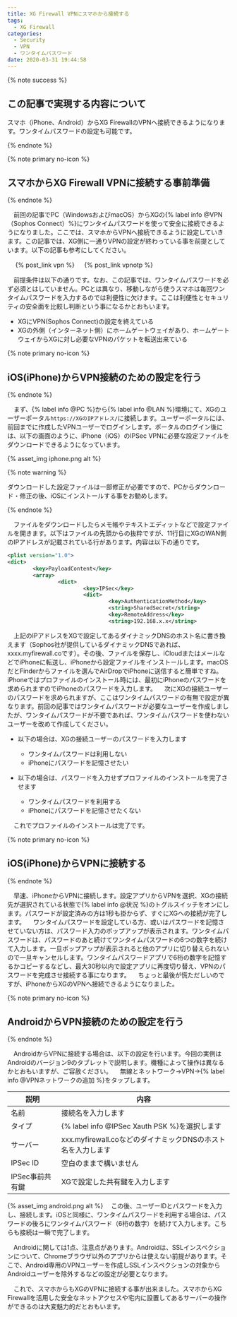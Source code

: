 ```yaml
---
title: XG Firewall VPNにスマホから接続する
tags:
  - XG Firewall
categories:
  - Security
  - VPN
  - ワンタイムパスワード
date: 2020-03-31 19:44:58
---
```


{% note success  %}

## この記事で実現する内容について

スマホ（iPhone、Android）からXG FirewallのVPNへ接続できるようになります。ワンタイムパスワードの設定も可能です。

{% endnote %}
<!-- more -->

{% note primary no-icon %}

## スマホからXG Firewall VPNに接続する事前準備

{% endnote %}

　前回の記事でPC（WindowsおよびmacOS）からXGの{% label info @VPN（Sophos Connect）%}にワンタイムパスワードを使って安全に接続できるようになりました。ここでは、スマホからVPNへ接続できるように設定していきます。この記事では、XG側に一通りVPNの設定が終わっている事を前提としています。以下の記事も参考にしてください。

　 {% post_link vpn %}
　 {% post_link vpnotp %}

　前提条件は以下の通りです。なお、この記事では、ワンタイムパスワードを必ず必須とはしていません。PCとは異なり、移動しながら使うスマホは毎回ワンタイムパスワードを入力するのでは利便性に欠けます。ここは利便性とセキュリティの安全面を比較し判断という事になるかとおもいます。

- XGにVPN(Sophos Connect)の設定を終えている
- XGの外側（インターネット側）にホームゲートウェイがあり、ホームゲートウェイからXGに対し必要なVPNのパケットを転送出来ている

{% note primary no-icon %}

## iOS(iPhone)からVPN接続のための設定を行う

{% endnote %}

　まず、{% label info @PC %}から{% label info @LAN %}環境にて、XGのユーザーポータル`https://XGのIPアドレス/`に接続します。ユーザーポータルには、前回までに作成したVPNユーザーでログインします。ポータルのログイン後には、以下の画面のように、iPhone（iOS）のIPSec VPNに必要な設定ファイルをダウンロードできるようになっています。

{% asset_img iphone.png alt %}

{% note warning  %}

ダウンロードした設定ファイルは一部修正が必要ですので、PCからダウンロード・修正の後、iOSにインストールする事をお勧めします。

{% endnote %}

　ファイルをダウンロードしたらメモ帳やテキストエディットなどで設定ファイルを開きます。以下はファイルの先頭からの抜粋ですが、11行目にXGのWAN側のIPアドレスが記載されている行があります。内容は以下の通りです。

```xml
<plist version="1.0">
<dict>
        <key>PayloadContent</key>
        <array>
                <dict>
                        <key>IPSec</key>
                        <dict>
                                <key>AuthenticationMethod</key>
                                <string>SharedSecret</string>
                                <key>RemoteAddress</key>
                                <string>192.168.x.x</string>
```

　上記のIPアドレスをXGで設定してあるダイナミックDNSのホスト名に書き換えます（Sophos社が提供しているダイナミックDNSであれば、xxxx.myfirewall.coです）。その後、ファイルを保存し、iCloudまたはメールなどでiPhoneに転送し、iPhoneから設定ファイルをインストールします。macOSだとFinderからファイルを選んでAirDropでiPhoneに送信すると簡単ですね。iPhoneではプロファイルのインストール時には、最初にiPhoneのパスワードを求められますのでiPhoneのパスワードを入力します。
　次にXGの接続ユーザーのパスワードを求められますが、ここはワンタイムパスワードの有無で設定が異なります。前回の記事ではワンタイムパスワードが必要なユーザーを作成しましたが、ワンタイムパスワードが不要であれば、ワンタイムパスワードを使わないユーザーを改めて作成してください。

- 以下の場合は、XGの接続ユーザーのパスワードを入力します
  - ワンタイムパスワードは利用しない
  - iPhoneにパスワードを記憶させたい


- 以下の場合は、パスワードを入力せずプロファイルのインストールを完了させます
  - ワンタイムパスワードを利用する
  - iPhoneにパスワードを記憶させたくない

　これでプロファイルのインストールは完了です。

{% note primary no-icon %}

## iOS(iPhone)からVPNに接続する

{% endnote %}

　早速、iPhoneからVPNに接続します。設定アプリからVPNを選択、XGの接続先が選択されている状態で{% label info @状況 %}のトグルスイッチをオンにします。パスワードが設定済みの方は1秒も掛からず、すぐにXGへの接続が完了します。
　ワンタイムパスワードを設定している方、或いはパスワードを記憶させていない方は、パスワード入力のポップアップが表示されます。ワンタイムパスワードは、パスワードのあと続けてワンタイムパスワードの6つの数字を続けて入力します。一旦ポップアップが表示されると他のアプリに切り替えられないので一旦キャンセルします。ワンタイムパスワードアプリで6桁の数字を記憶するかコピーするなどし、最大30秒以内で設定アプリに再度切り替え、VPNのパスワードを完成させ接続する事になります。
　ちょっと最後が慌ただしいのですが、iPhoneからXGのVPNへ接続できるようになりました。

{% note primary no-icon %}

## AndroidからVPN接続のための設定を行う

{% endnote %}

　AndroidからVPNに接続する場合は、以下の設定を行います。今回の実例はAndroidのバージョン9のタブレットで説明します。機種によって操作は異なるかとおもいますが、ご容赦ください。
　無線とネットワーク→VPN→{% label info @VPNネットワークの追加 %}をタップします。

| 説明            | 内容                                                         |
| --------------- | ------------------------------------------------------------ |
| 名前            | 接続名を入力します                                           |
| タイプ          | {% label info @IPSec Xauth PSK %}を選択します                |
| サーバー        | xxx.myfirewall.coなどのダイナミックDNSのホスト名を入力します |
| IPSec ID        | 空白のままで構いません                                       |
| IPSec事前共有鍵 | XGで設定した共有鍵を入力します                               |

{% asset_img android.png alt %}
　この後、ユーザーIDとパスワードを入力し、接続します。iOSと同様に、ワンタイムパスワードを利用する場合は、パスワードの後ろにワンタイムパスワード（6桁の数字）を続けて入力します。こちらも接続は一瞬で完了します。

　Androidに関しては1点、注意点があります。Androidは、SSLインスペクションについて、Chromeブラウザ以外のアプリからは使えない前提があります。そこで、Android専用のVPNユーザーを作成しSSLインスペクションの対象からAndroidユーザーを除外するなどの設定が必要となります。

　これで、スマホからもXGのVPNに接続する事が出来ました。スマホからXG Firewallを活用した安全なネットアクセスや宅内に設置してあるサーバーの操作ができるのは大変魅力的だとおもいます。

